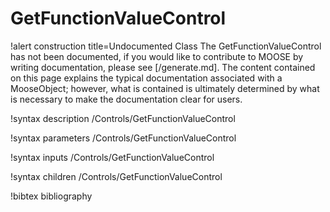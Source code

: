 <!-- MOOSE Documentation Stub: Remove this when content is added. -->

# GetFunctionValueControl

!alert construction title=Undocumented Class
The GetFunctionValueControl has not been documented, if you would like to contribute to MOOSE by
writing documentation, please see [/generate.md]. The content contained on this page explains
the typical documentation associated with a MooseObject; however, what is contained is ultimately
determined by what is necessary to make the documentation clear for users.

!syntax description /Controls/GetFunctionValueControl

!syntax parameters /Controls/GetFunctionValueControl

!syntax inputs /Controls/GetFunctionValueControl

!syntax children /Controls/GetFunctionValueControl

!bibtex bibliography
